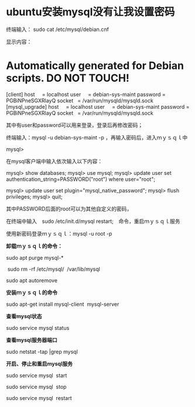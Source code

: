 # ubuntu安装mysql没有让我设置密码

终端输入： sudo cat /etc/mysql/debian.cnf

显示内容：

# Automatically generated for Debian scripts. DO NOT TOUCH!
[client]
host     = localhost
user     = debian-sys-maint
password = PGBiNPneSGXRlayQ
socket   = /var/run/mysqld/mysqld.sock
[mysql_upgrade]
host     = localhost
user     = debian-sys-maint
password = PGBiNPneSGXRlayQ
socket   = /var/run/mysqld/mysqld.sock

其中有user和password可以用来登录，登录后再修改密码；

终端输入：mysql -u debian-sys-maint -p ，再输入密码后，进入ｍｙｓｑｌ中

mysql> 

在mysql客户端中输入依次输入以下内容：

mysql> show databases;
mysql> use mysql;
mysql> update user set authentication_string=PASSWORD("root") where user="root";

mysql> update user set plugin="mysql_native_password";
mysql> flush privileges;
mysql> quit;

其中PASSWORD后面的root可以为其他自定义的密码，

在终端中输入　sudo /etc/init.d/mysql restart;　命令，重启ｍｙｓｑｌ服务

使用新密码登录ｍｙｓｑｌ：mysql -u root -p

**卸载ｍｙｓｑｌ的命令：**

sudo apt purge mysql-*

 sudo rm -rf /etc/mysql/  /var/lib/mysql

sudo apt autoremove

**安装ｍｙｓｑｌ的命令**

sudo apt-get install mysql-client  mysql-server

**查看mysql状态**

sudo service mysql status

**查看mysql服务器端口**

sudo netstat -tap |grep mysql

**开启、停止和重启mysql服务**

sudo service mysql  start

sudo service mysql  stop

sudo service mysql  restart

